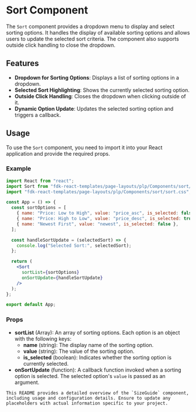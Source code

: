 # Sort Component

The `Sort` component provides a dropdown menu to display and select sorting options. It handles the display of available sorting options and allows users to update the selected sort criteria. The component also supports outside click handling to close the dropdown.

## Features
- **Dropdown for Sorting Options**: Displays a list of sorting options in a dropdown.
- **Selected Sort Highlighting**: Shows the currently selected sorting option.
- **Outside Click Handling**: Closes the dropdown when clicking outside of it.
- **Dynamic Option Update**: Updates the selected sorting option and triggers a callback.

## Usage
To use the `Sort` component, you need to import it into your React application and provide the required props.

### Example

```jsx
import React from "react";
import Sort from "fdk-react-templates/page-layouts/plp/Components/sort/sort";
import "fdk-react-templates/page-layouts/plp/Components/sort/sort.css";

const App = () => {
  const sortOptions = [
    { name: "Price: Low to High", value: "price_asc", is_selected: false },
    { name: "Price: High to Low", value: "price_desc", is_selected: true },
    { name: "Newest First", value: "newest", is_selected: false },
  ];

  const handleSortUpdate = (selectedSort) => {
    console.log("Selected Sort:", selectedSort);
  };

  return (
    <Sort 
      sortList={sortOptions} 
      onSortUpdate={handleSortUpdate} 
    />
  );
};

export default App;

```
### Props
- **sortList** (Array): An array of sorting options. Each option is an object with the following keys:
  - **name** (string): The display name of the sorting option.
  - **value** (string): The value of the sorting option.
  - **is_selected** (boolean): Indicates whether the sorting option is currently selected.
- **onSortUpdate** (function): A callback function invoked when a sorting option is selected. The selected option's `value` is passed as an argument.

```
This README provides a detailed overview of the `SizeGuide` component, including usage and configuration details. Ensure to update any placeholders with actual information specific to your project.

